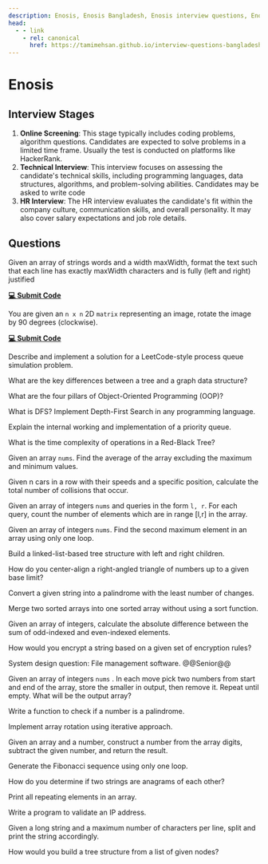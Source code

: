 ```yaml
---
description: Enosis, Enosis Bangladesh, Enosis interview questions, Enosis interview stages, Enosis interview details, Enosis interview question and answers
head:
  - - link
    - rel: canonical
      href: https://tamimehsan.github.io/interview-questions-bangladesh/companies/enosis
---
```

# Enosis

## Interview Stages
1. **Online Screening**: This stage typically includes coding problems, algorithm questions. Candidates are expected to solve problems in a limited time frame. Usually the test is conducted on platforms like HackerRank.
2. **Technical Interview**: This interview focuses on assessing the candidate's technical skills, including programming languages, data structures, algorithms, and problem-solving abilities. Candidates may be asked to write code
3. **HR Interview**: The HR interview evaluates the candidate's fit within the company culture, communication skills, and overall personality. It may also cover salary expectations and job role details.

## Questions
<!-- - A string and a line length were given. The string needed to be aligned 'justified'
- leetcode problem:  mirror rotation 
- leetcode problem: one like a process queue type question
- What is the difference between a tree and a graph?
- 4 pillars of OOP
- implement DFS
- Internals of priority queue
- comlexity of red black tree
- Find the average of an array without max and min
- Given n cars in a row and their corresponding speed. Also given a position. Return the total number of collisions for that position.
- Given a range of low and high queries then find the number of elements in an array for each query.
- Needed to find the 2nd max element of an array in one loop for one of the problems.
- Build a link-listed tree structure with the left and right children.
- Center aligning a right angled triangle of numbers. the limit will be given for the base level. and from that, a pyramid had to made.
- Convert a string into a pallindrome making least possible change.
- Make a one sorted array from two different sorted arrays without sort function.
-  Given an array of numbers. Calculate the absolute difference between sum of odd elements and even elements
- Encrypt a string with given rules.
- I was shown some UI for a file management software and asked what tools and technologies would I use to make the product @Senior
- arr = [4,5,2,6,3] the given output will be [3, 4, 5, 2, 6]. Pick two numbers from the start and end sides of the array and store the small value in the output array then remove the small value from the given array.
- Check a num is palindrome or not
- Rotation of an array using iteration
- they gave array and a number has been passed then asked to construct a number from the array and minus the number from the constructed number and pass that number .
- Write the fibonacci sequence using only one loop?
- Find out whether the strings are an anagram or not.
- Print repeating elements in an array
- Ip address validation problem
- You will be given a long string. You have to break the string with maximum characters per line
- Build a tree from list of nodes. -->

<article>
Given an array of strings words and a width maxWidth, format the text such that each line has exactly maxWidth characters and is fully (left and right) justified

[**💻 Submit Code**](https://leetcode.com/problems/text-justification/description/)
</article>

<article>

You are given an `n x n` 2D `matrix` representing an image, rotate the image by 90 degrees (clockwise).

[**💻 Submit Code**](https://leetcode.com/problems/rotate-image/description/)
</article>

<article>

Describe and implement a solution for a LeetCode-style process queue simulation problem.
</article>

<article>

What are the key differences between a tree and a graph data structure?
</article>

<article>

What are the four pillars of Object-Oriented Programming (OOP)?
</article>

<article>

What is DFS? Implement Depth-First Search in any programming language.
</article>

<article>

Explain the internal working and implementation of a priority queue.
</article>

<article>

What is the time complexity of operations in a Red-Black Tree?
</article>

<article>

Given an array `nums`. Find the average of the array excluding the maximum and minimum values.
</article>

<article>

Given n cars in a row with their speeds and a specific position, calculate the total number of collisions that occur.
</article>

<article>

Given an array of integers `nums` and queries in the form `l, r`. For each query, count the number of elements which are in range [l,r] in the array.
</article>

<article>

Given an array of integers `nums`. Find the second maximum element in an array using only one loop.
</article>

<article>

Build a linked-list-based tree structure with left and right children.
</article>

<article>

How do you center-align a right-angled triangle of numbers up to a given base limit?
</article>

<article>

Convert a given string into a palindrome with the least number of changes.
</article>

<article>

Merge two sorted arrays into one sorted array without using a sort function.
</article>

<article>

Given an array of integers, calculate the absolute difference between the sum of odd-indexed and even-indexed elements.
</article>

<article>

How would you encrypt a string based on a given set of encryption rules?
</article>

<article>

System design question: File management software. @@Senior@@
</article>

<article>

Given an array of integers `nums` . In each move pick two numbers from start and end of the array, store the smaller in output, then remove it. Repeat until empty. What will be the output array?
</article>

<article>

Write a function to check if a number is a palindrome.
</article>

<article>

Implement array rotation using iterative approach.
</article>

<article>

Given an array and a number, construct a number from the array digits, subtract the given number, and return the result.
</article>

<article>

Generate the Fibonacci sequence using only one loop.
</article>

<article>

How do you determine if two strings are anagrams of each other?
</article>

<article>

Print all repeating elements in an array.
</article>

<article>

Write a program to validate an IP address.
</article>

<article>

Given a long string and a maximum number of characters per line, split and print the string accordingly.
</article>

<article>

How would you build a tree structure from a list of given nodes?
</article>